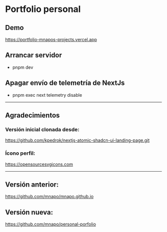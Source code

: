 # Portfolio personal
## Demo
https://portfolio-mnapos-projects.vercel.app

## Arrancar servidor
* pnpm dev

## Apagar envío de telemetría de NextJs
* pnpm exec next telemetry disable

---

## Agradecimientos

### Versión inicial clonada desde:
https://github.com/kpedrok/nextjs-atomic-shadcn-ui-landing-page.git

### Ícono perfil:
https://opensourcesvgicons.com

---

## Versión anterior:
https://github.com/mnapo/mnapo.github.io

## Versión nueva:
https://github.com/mnapo/personal-porfolio

